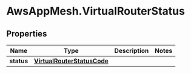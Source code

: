# AwsAppMesh.VirtualRouterStatus

## Properties

Name | Type | Description | Notes
------------ | ------------- | ------------- | -------------
**status** | [**VirtualRouterStatusCode**](VirtualRouterStatusCode.md) |  | 


